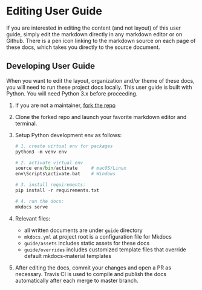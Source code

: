 # Editing User Guide

If you are interested in editing the content (and not layout) of this user guide, 
simply edit the markdown directly in any markdown editor or on Github.
There is a pen icon linking to the markdown source on each page of these docs,
which takes you directly to the source document.

## Developing User Guide

When you want to edit the layout, organization and/or theme of these docs, you 
will need to run these project docs locally. This user guide is built with Python. 
You will need Python 3.x before proceeding.

1. If you are not a maintainer, [fork the repo](https://github.com/MobileFirstLLC/extension-cli/fork)

2. Clone the forked repo and launch your favorite markdown editor and terminal.

3. Setup Python development env as follows: 

    ```Python
    # 1. create virtual env for packages
    python3 -m venv env         
    
    # 2. activate virtual env 
    source env/bin/activate     # macOS/Linux
    env\Scripts\activate.bat    # Windows
    
    # 3. install requirements:
    pip install -r requirements.txt
    
    # 4. run the docs:
    mkdocs serve
    ```

4. Relevant files:

    - all written documents are under `guide` directory
    - `mkdocs.yml` at project root is a configuration file for Mkdocs
    - `guide/assets` includes static assets for these docs
    - `guide/overrides` includes customized template files that override default mkdocs-material templates

5. After editing the docs, commit your changes and open a PR as
   necessary. Travis CI is used to compile and publish the docs automatically
   after each merge to master branch.
